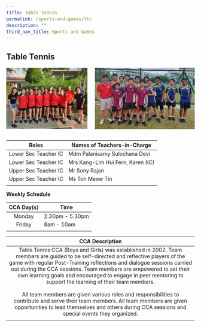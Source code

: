 ```yaml
---
title: Table Tennis
permalink: /sports-and-games/tt/
description: ""
third_nav_title: Sports and Games
---
```

## Table Tennis

<img src="/images/B Division Girls Team Photo 1.jpg" style="width:43%" align="left">
<img src="/images/c div boys.jpg" style="width:53%" align="right">
<br clear="left"><br>

| **Roles** | **Names of Teachers-in-Charge** |
|:---:|---|
| Lower Sec Teacher IC | Mdm Palanisamy Sulochana Devi |
| Lower Sec Teacher IC | Mrs Kang-Lim Hui Fern, Karen (IC) |
| Upper Sec Teacher IC | Mr Sony Rajan  |
| Upper Sec Teacher IC | Ms Toh Meow Tin |
|  |  |

**Weekly Schedule**

| **CCA Day(s)** | **Time** |
|:---:|---|
| Monday | 2.30pm - 5.30pm |
| Friday | 8am - 10am |
|  |  |

| **CCA Description** |
|:---:|
| Table Tennis CCA (Boys and Girls) was established in 2002. Team members are guided to be self-directed and reflective players of the game with regular Post-Training reflections and dialogue sessions carried out during the CCA sessions. Team members are empowered to set their own learning goals and encouraged to engage in peer mentoring to support the learning of their team members.  <br><br>All team members are given various roles and responsibilities to contribute and serve their team members. All team members are given opportunities to lead themselves and others during CCA sessions and special events they organized. |
|  |